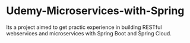 # Udemy-Microservices-with-Spring

Its a project aimed to get practic experience in building RESTful webservices and microservices with Spring Boot and Spring Cloud.
